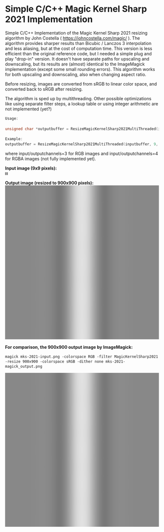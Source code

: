 # Simple C/C++ Magic Kernel Sharp 2021 Implementation
Simple C/C++ Implementation of the Magic Kernel Sharp 2021 resizing algorithm by John Costella ( https://johncostella.com/magic/ ). The algorithm provides sharper results than Bicubic / Lanczos 3 interpolation and less aliasing, but at the cost of computation time. This version is less efficient than the original reference code, but I needed a simple plug and play "drop-in" version. It doesn't have separate paths for upscaling and downscaling, but its results are (almost) identical to the ImageMagick implementation (except some small rounding errors). This algorithm works for both upscaling and downscaling, also when changing aspect ratio.

Before resizing, images are converted from sRGB to linear color space, and converted back to sRGB after resizing.

The algorithm is sped up by multithreading. Other possible optimizations like using separate filter steps, a lookup table or using integer arithmetic are not implemented (yet?)

```C++
Usage:

unsigned char *outputbuffer = ResizeMagicKernelSharp2021MultiThreaded(inputbuffer, inputwidth, inputheight, inputchannels, outputwidth, outputheight, outputchannels, nrofthreads);

Example:
outputbuffer = ResizeMagicKernelSharp2021MultiThreaded(inputbuffer, 9, 9, 3, 900, 900, 3, 6);
```

where input/outputchannels=3 for RGB images and input/outputchannels=4 for RGBA images (not fully implemented yet).

**Input image (9x9 pixels):**<BR>
![Input](https://github.com/Viddeleer/Image-Processing/blob/main/MagicKernelSharp2021/images/mks-2021-input.png)

**Output image (resized to 900x900 pixels):**<BR>
![Output](https://github.com/Viddeleer/Image-Processing/blob/main/MagicKernelSharp2021/images/mks-2021-output.PNG)

**For comparison, the 900x900 output image by ImageMagick:**<BR>
```
magick mks-2021-input.png -colorspace RGB -filter MagicKernelSharp2021 -resize 900x900 -colorspace sRGB -dither none mks-2021-magick_output.png
```

![Output](https://github.com/Viddeleer/Image-Processing/blob/main/MagicKernelSharp2021/images/mks-2021-magick_output.png)
